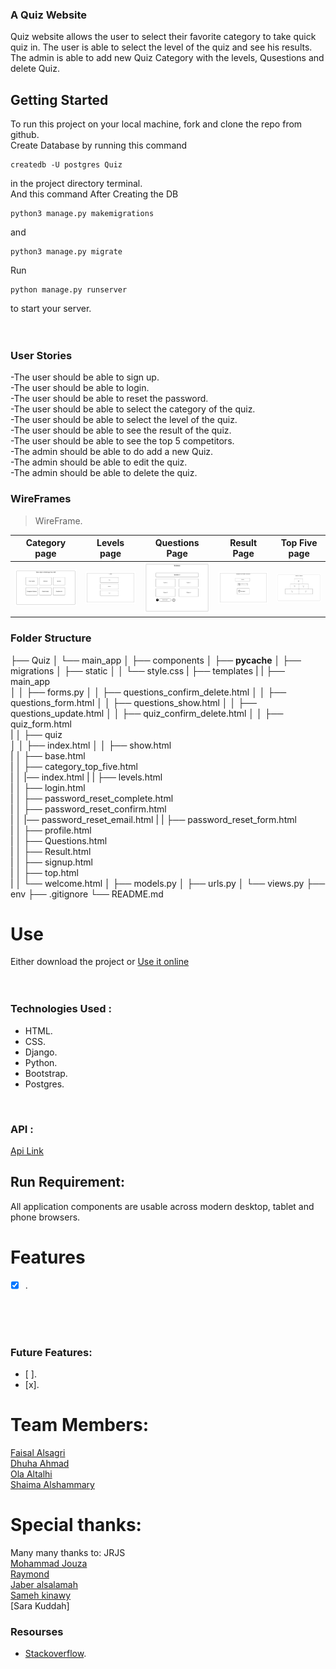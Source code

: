 ### A Quiz Website
Quiz website allows the user to select their favorite category to take quick quiz in. 
The user is able to select the level of the quiz and see his results.
The admin is able to add new Quiz Category with the levels, Qusestions and delete Quiz.
<br>

## Getting Started
To run this project on your local machine, fork and clone the repo from github. <br>
Create Database by running this command 
```
createdb -U postgres Quiz
```
in the project directory terminal.<br>
And this command After Creating the DB
```
python3 manage.py makemigrations
``` 
and 
```
python3 manage.py migrate
```
Run 
```
python manage.py runserver
```
to start your server.<br>
<br><br>


### User Stories 
-The user should be able to sign up. <br>
-The user should be able to login. <br>
-The user should be able to reset the password.<br>
-The user should be able to select the category of the quiz.<br>
-The user should be able to select the level of the quiz.<br>
-The user should be able to see the result of the quiz.<br>
-The user should be able to see the top 5 competitors.<br>
-The admin should be able to do add a new Quiz.<br>
-The admin should be able to edit the quiz.<br>
-The admin should be able to delete the quiz.<br>


### WireFrames
> WireFrame.

| Category page      | Levels page      | Questions Page      | Result Page      | Top Five page      
|------------|-------------|------------|-------------|------------
|<img src = "Images/categeory.jpeg" > | <img src = "Images/levels.jpeg" width="100%">| <img src = "Images/questions.jpeg" width="100%"> | <img src = "Images/result.jpeg" width="100%"> | <img src = "Images/Top Five.jpeg" width="100%">



### Folder Structure 
├── Quiz
│   └── main_app
│       ├── components
│       ├── __pycache__
│       ├── migrations
│       ├── static
│       │   └── style.css
|       ├── templates
|       |   ├── main_app  
│       │       ├── forms.py
│       │       ├── questions_confirm_delete.html
│       │       ├── questions_form.html
│       │       ├── questions_show.html
│       │       ├── questions_update.html
│       │       ├── quiz_confirm_delete.html
│       │       ├── quiz_form.html           
|       │   ├── quiz    
│       │       ├── index.html
│       │       ├── show.html          
|       │   ├── base.html             
|       │   ├── category_top_five.html           
|       │   |── index.html
|       |   ├── levels.html            
|       │   ├── login.html             
|       │   ├── password_reset_complete.html             
|       │   ├── password_reset_confirm.html      
|       │   |── password_reset_email.html
|       |   ├── password_reset_form.html           
|       │   ├── profile.html           
|       │   ├── Questions.html             
|       │   ├── Result.html      
|       │   ├── signup.html  
|       │   ├── top.html   
|       │   └── welcome.html
│       ├── models.py
│       ├── urls.py
│       └── views.py
├── env
├── .gitignore
└── README.md

# Use
Either download the project or [Use it online]()
<br><br><br>

### Technologies Used :
- HTML.
- CSS.
- Django. 
- Python. 
- Bootstrap.
- Postgres.
<br>

### API :
[Api Link](https://opentdb.com/api_config.php)

## Run Requirement:
All application components are usable across modern desktop, tablet and phone browsers.
<br>


# Features
- [x] .

<br><br><br>


### Future Features: 
- [ ]. 
- [x]. 


# Team Members:

[Faisal Alsagri](https://git.generalassemb.ly/faisalabdulaziz)\
[Dhuha Ahmad](https://git.generalassemb.ly/dhuhaahmad)\
[Ola Altalhi](https://git.generalassemb.ly/olaaltalhi)\
[Shaima Alshammary](https://git.generalassemb.ly/shaimacs)

# Special thanks:

Many many thanks to: JRJS\
[Mohammad Jouza](https://git.generalassemb.ly/MohammadJouza)\
[Raymond](https://git.generalassemb.ly/raymond)\
[Jaber alsalamah](https://git.generalassemb.ly/jaberalsalamah)\
[Sameh kinawy](https://git.generalassemb.ly/samehkinawy)\
[Sara Kuddah]


### Resourses 
- [Stackoverflow](https://stackoverflow.com/).